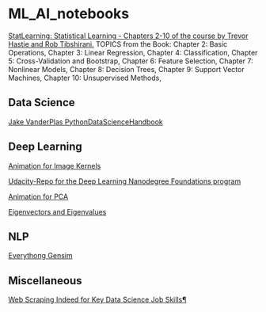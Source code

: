 # ML_AI_notebooks

[StatLearning: Statistical Learning - Chapters 2-10 of the course by Trevor Hastie and Rob Tibshirani.](http://sujitpal.blogspot.com/2014/05/ipython-notebooks-for-statlearning.html)
TOPICS from the Book: 
 Chapter 2: Basic Operations,
 Chapter 3: Linear Regression,
 Chapter 4: Classification,
 Chapter 5: Cross-Validation and Bootstrap,
 Chapter 6: Feature Selection,
 Chapter 7: Nonlinear Models,
 Chapter 8: Decision Trees,
 Chapter 9: Support Vector Machines,
 Chapter 10: Unsupervised Methods,


## Data Science
[Jake VanderPlas PythonDataScienceHandbook](https://github.com/jakevdp/PythonDataScienceHandbook)


## Deep Learning
[Animation for Image Kernels](http://setosa.io/ev/image-kernels/)

[Udacity-Repo for the Deep Learning Nanodegree Foundations program](https://github.com/udacity/deep-learning)


[Animation for PCA](http://setosa.io/ev/principal-component-analysis/)

[Eigenvectors and Eigenvalues](http://setosa.io/ev/eigenvectors-and-eigenvalues/)



## NLP
[Everythong Gensim](https://github.com/RaRe-Technologies/gensim/tree/develop/docs/notebooks)


## Miscellaneous
[Web Scraping Indeed for Key Data Science Job Skills¶](http://nbviewer.jupyter.org/github/jmsteinw/Notebooks/blob/master/IndeedJobs.ipynb)
